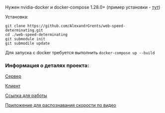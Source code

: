Нужен nvidia-docker и docker-compose 1.28.0+ (пример установки - [тут](https://docs.docker.com/compose/install/))

Установка:
```
git clone https://github.com/AlexandrGrents/web-speed-determinating.git
cd ./web-speed-determinating
git submodule init
git submodile update
```

Для запуска c docker требуется выполнить `docker-compose up --build`

### Информация о деталях проекта: 

[Сервер](https://github.com/AlexandrGrents/web-speed-determinating)

[Клиент](https://github.com/AlexandrGrents/interface-speed-determinationg)

[Ссылка для работы](https://alexandrgrents.github.io/interface-speed-determinationg/)

[Приложение для распознавания скорости по видео](https://github.com/AlexandrGrents/determining_vehicle_speed)
